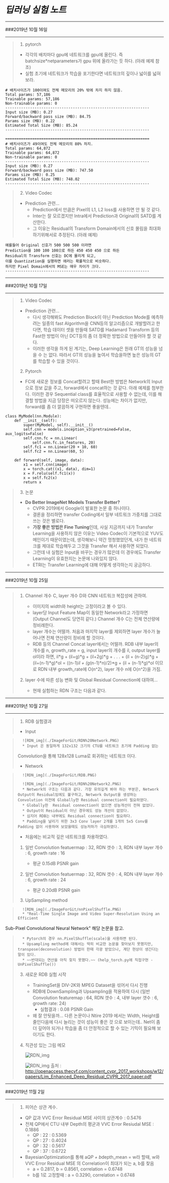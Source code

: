*딥러닝 실험 노트*
=============
- - -
###2019년 10월 16일

- - -
> 1. pytorch
>   * 각각의 배치마다 gpu에 네트워크를 gpu에 올린다. 즉 batchsize*netparameters가 gpu 위에 올라가는 듯 하다. (아래 예제 참조)
>   * 실험 초기에 네트워크가 학습을 포기한다면 네트워크의 깊이나 넓이를 넓혀 보라.
>

```
# 배치사이즈가 100이여도 전체 메모리의 20% 밖에 차지 하지 않음.
Total params: 57,186
Trainable params: 57,186
Non-trainable params: 0
----------------------------------------------------------------
Input size (MB): 0.27
Forward/backward pass size (MB): 84.75
Params size (MB): 0.22
Estimated Total Size (MB): 85.24
----------------------------------------------------------------

================================================================
# 배치사이즈가 49이여도 전체 메모리의 80% 차지.
Total params: 64,872
Trainable params: 64,872
Non-trainable params: 0
----------------------------------------------------------------
Input size (MB): 0.27
Forward/backward pass size (MB): 747.50
Params size (MB): 0.25
Estimated Total Size (MB): 748.02
----------------------------------------------------------------
```
> 2. Video Codec
> * Prediction 관련...
>   * Prediction에서 만큼은 Pixel의 L1, L2 loss를 사용하면 안 될 것 같다.
>   * Inter는 잘 모르겠지만 Intra에서 Prediction과 Original의 SATD를 계산한다.
>   * 그 이유는 Residual의 Transform Domain에서의 신호 몰림을 최대화 하기위해서로 추정된다. (아래 예제)
```----------------------------------------------------------------
예를들어 Original 신호가 500 500 500 이라면 
Prediction을 100 100 100으로 하든 450 450 450 으로 하든 
Residual의 Transform 신호는 DC에 몰리게 되고, 
이를 Quantization을 실행하면 에러는 확률적으로 비슷하다.
하지만 Pixel Domain에서의 MSE는 매우 차이가 크다.
----------------------------------------------------------------
```
- - -
###2019년 10월 17일

- - -
> 1. Video Codec
>   * Prediction 관련...
>       * 다시 생각해봐도 Prediction Block이 아닌 Prediction Mode를 예측하려는 
>일종의 fast Algorithm을 CNN등의 알고리즘으로 개발할려고 한다면, 
>학습 데이터 셋을 만들때 SATD를 Hadamard Transform 등의 Fast한 방법이 아닌 DCT등의
>좀 더 정확한 방법으로 만들어야 할 것 같다. 
>       * 이러한 생각을 하게 된 계기는, Deep Learning은 원래 GT의 성능을 넘을 수 는 없다.
> 따라서 GT의 성능을 높여서 학습을하면 높은 성능의 GT를 학습할 수 있을 것이다.
>
>2. Pytorch
>   * FC에 새로운 정보를 Concat할려고 할때 Best한 방법은 Network의 Input으로 정보 값을 
>주고, forward에서 concat하는 것 같다. 아래 예제를 첨부한다. 이러한 경우 Sequential class를 효율적으로 사용할 수 없는데,
>이를 해결할 방법을 지금 당장은 떠오르지 않는다. 성능에는 차이가 없지만, forward를 좀 더 깔끔하게 구현하면 좋을텐데..
```angular2
class MyModel(nn.Module):
    def __init__(self):
        super(MyModel, self).__init__()
        self.cnn = models.inception_v3(pretrained=False, aux_logits=False)
        self.cnn.fc = nn.Linear(
            self.cnn.fc.in_features, 20)
        self.fc1 = nn.Linear(20 + 10, 60)
        self.fc2 = nn.Linear(60, 5)
        
    def forward(self, image, data):
        x1 = self.cnn(image)
        x = torch.cat((x1, data), dim=1)
        x = F.relu(self.fc1(x))
        x = self.fc2(x)
        return x
```
>3. 논문
>   * **Do Better ImageNet Models Transfer Better?**
>       * CVPR 2019에서 Google이 발표한 논문 중 하나이다.
>       * 결론을 정리하면 transfer Coding에서 일부 네트워크 가중치를 그대로 쓰는 것은 별로다.
>       * **가장 좋은 방법은 Fine Tuning**인데, 사실 지금까지 내가 Transfer Learning을 사용하지 않은 이유는 Video Codec이 기본적으로 YUV도메인이기 때문이였는데, 
>생각해보니 약간 멍청했었던게, 내가 한 네트워크를 제대로 학습해두고 그것을 Transfer 해서 사용하면 되었다.
>       * 그런데 내 실험은 Input을 바꾸는 경우가 많은데 이 경우에도 Transfer Learning이 유효한지는 논문에 나와있지 않다.
>       * ETRI는 Transfer Learning에 대해 어떻게 생각하는지 궁금하다.
>
>
>
- - -
###2019년 10월 25일

- - -

> 1. Channel 개수 C, layer 개수 D와 CNN 네트워크 복잡성에 관하여.
>       * 이미지의 width와 height는 고정이라고 볼 수 있다.
>       * layer당 Input Feature Map이 동일한 Network라고 가정하면 (Output Channel도 당연히 같다.) Channel 개수 C는 전체 연산량에 정비례한다.
>       * layer 개수는 어떨까. 처음과 마지막 layer를 제외하면 layer 개수가 늘어나면 전체 연산량이 정비례 할 것이다.
>       * RDB 등의 Channel Concat layer에서는 어떨까. RDB 내부 layer의 개수를 n, growth_rate = g, input layer의 개수를 il, output layer를 ol이라 하면,
>         il*g + (il+g)*g + (il+2g)*g +  . . . + (il + (n-2)g)*g + (il+(n-1)*g)*ol = ((n-1)*il + (g*(n-1)*n)/2)*g + (il + (n-1)*g)*ol 이므로
>         RDN 내부 growth_rate에 O(n^2), layer 개수 n에 O(n^2)을 가짐.
>
>2. layer 수에 따른 성능 변화 및 Global Residual Connection에 대하여...
>
>       * 현재 실험하는 RDN 구조는 다음과 같다.
>


- - -
###2019년 10월 27일

- - -

> 1. RDB 실험결과
>   * Input

>       ![RDN_img](./ImageForGit/RDN%20Network.PNG)
>       * Input 은 동일하게 132x132 크기의 CTU를 네트워크 초기에 Padding 없는
>Convolution을 통해 128x128 Luma로 회귀하는 네트워크 이다.
>
>   * Network

>       ![RDN_img](./ImageForGit/RDB.PNG)
>
>       ![RDN_img](./ImageForGit/RDN%20Network2.PNG)
>       * Network의 구조는 다음과 같다. 가장 유의깊게 봐야 하는 부분은, Network Output이 Residual임에도 불구하고, Network Output을 생성하는 Convolution 이전에 Globally한 Residual connection이 필요하였다.
>       * Globally한  Residual connection이 없으면 성능개선이 전혀 없었다.
>       * Output이 Residual이 아닌 경우에도 성능 개선이 없었다.       
>       * 심지어 RDB는 내부에도 Residual connection이 필요하다.
>       * Padding을 날리기 위한 3x3 Conv layer 2개를 1개의 5x5 Conv를 Padding 없이 사용하여 보았을때도 성능저하가 극심하였다.
>   * 처음에는 비교적 깊은 네트워크를 차용하였다.
>   1. 일반 Convolution featuermap : 32, RDN 갯수 : 3, RDN 내부 layer 개수 : 6, growth rate : 16
>       * 평균 0.15dB PSNR gain
>   2. 일반 Convolution featuermap : 32, RDN 갯수 : 4, RDN 내부 layer 개수 : 6, growth rate : 24
>       * 평균 0.20dB PSNR gain
>
>
>
>  2. UpSampling method

>       ![RDN_img](./ImageForGit/nnPixelShuffle.PNG)
>       * "Real-Time Single Image and Video Super-Resolution Using an Efficient
Sub-Pixel Convolutional Neural Network" 해당 논문을 참고.
>       * Pytorch의 경우 nn.PixelShuffle(scale)을 사용하면 된다.
>       * Upsampling method에 대해서는 딱히 비교한 논문을 찾아보지 못했지만, transpose(deconvolution) 방법이 한때 각광 받았으나, 계단 현상이 생긴다는 말이 있다.
>       * ~~반대되는 연산을 아직 찾지 못했다.~~ (help_torch.py에 직접구현 - UnPixelShuffle())
>   
>  3. 새로운 RDB 실험 시작
>       * TrainingSet을 DIV-2K와 MPEG Dataset을 섞어서 다시 진행
>       * RDB에 DownSampling과 Upsampling을 적용하여 다시 (일반 Convolution featuremap : 64, RDN 갯수 : 4, 내부 layer 갯수 : 6, growth rate: 24)
>           * 실험결과 : 0.08 PSNR Gain
>       * 왜 잘 안됫을까... 다른 논문이나 Ntire 2019 에서는 Width, Height를 줄인다음에 다시 늘리는 것이 성능이 좋은 것 으로 보이는데.. Net이 좀 더 깊어야 되거나 학습을 좀 더 안정적으로 할 수 있는 기믹이 필요해 보이기도 한다.
>   4. 직관성 있는 그림 메모
>
>       ![RDN_img](./ImageForGit/CNN_Image1.PNG)
>
>       ![RDN_img](./ImageForGit/CNN_Image2.PNG)
>       출처 : http://openaccess.thecvf.com/content_cvpr_2017_workshops/w12/papers/Lim_Enhanced_Deep_Residual_CVPR_2017_paper.pdf
>
>
>
- - -
###2019년 11월 2일

- - -

>1. 피어슨 상관 계수.
>   - QP 값과 VVC Error Residual MSE 사이의 상관계수 : 0.5476
>   - 전체 QP에서 CTU 내부 Depth의 평균과 VVC Error Resiudal MSE : 0.1886 
>       - QP : 22 : 0.5369
>       - QP : 27 : 0.4024
>       - QP : 32 : 0.5617
>       - QP : 37 : 0.6722
>   - BayesianOptimization를 통해 a*QP + b*depth_mean = w라 할때, w와 VVC Error Residual MSE 의 Correlation이 최대가 되는 a, b를 찾음
>       - a = 0.2817, b = 0.8561, correlation = 0.6748
>       - b를 1로 고정할때 : a = 0.3290, correlation = 0.6748